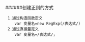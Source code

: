 ######创建正则的方式

     1.通过构造函数定义
        var 变量名=new RegExp(/表达式/)
     2.通过直接量定义
        var 变量名=/表达式/;